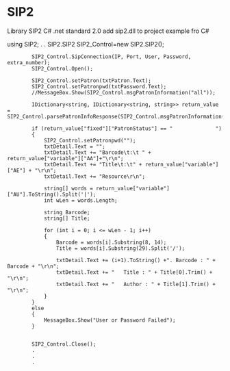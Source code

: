 # SIP2
Library SIP2 C# .net standard 2.0
add sip2.dll to project
example fro C#

using SIP2;
.
.
            SIP2.SIP2 SIP2_Control=new SIP2.SIP2(); 

            SIP2_Control.SipConnection(IP, Port, User, Password, extra_number);
            SIP2_Control.Open();

            SIP2_Control.setPatron(txtPatron.Text);
            SIP2_Control.setPatronpwd(txtPassword.Text);
            //MessageBox.Show(SIP2_Control.msgPatronInformation("all"));
                        
            IDictionary<string, IDictionary<string, string>> return_value = SIP2_Control.parsePatronInfoResponse(SIP2_Control.msgPatronInformation("all"));

            if (return_value["fixed"]["PatronStatus"] == "              ")
            {
                SIP2_Control.setPatronpwd("");
                txtDetail.Text = "";
                txtDetail.Text += "Barcode\t:\t " + return_value["variable"]["AA"]+"\r\n";
                txtDetail.Text += "Title\t:\t" + return_value["variable"]["AE"] + "\r\n";
                txtDetail.Text += "Resource\r\n";

                string[] words = return_value["variable"]["AU"].ToString().Split('|');
                int wLen = words.Length;

                string Barcode;
                string[] Title;

                for (int i = 0; i <= wLen - 1; i++)
                {
                    Barcode = words[i].Substring(8, 14);
                    Title = words[i].Substring(29).Split('/');

                    txtDetail.Text += (i+1).ToString() +". Barcode : " + Barcode + "\r\n";
                    txtDetail.Text += "   Title : " + Title[0].Trim() + "\r\n";
                    txtDetail.Text += "   Author : " + Title[1].Trim() + "\r\n";
                }
            }
            else
            {
                MessageBox.Show("User or Password Failed");
            }


            SIP2_Control.Close();
            .
            .
            .
